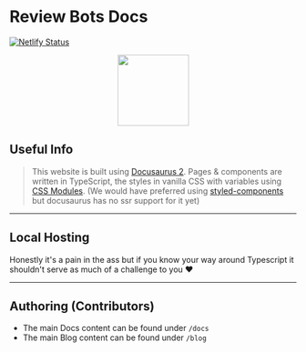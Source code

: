 # Review Bots Docs

[![Netlify Status](https://api.netlify.com/api/v1/badges/d04e4180-81b3-4917-b7cc-c004495c2e5b/deploy-status)](https://app.netlify.com/sites/flamboyant-galileo-6ec390/deploys)

<div align="center">
  <a href="https://docs.reviewbots.xyz">
    <img src="https://reviewbots.xyz/static/assets/imgs/rb_new.png" style="width: 125px; height: 125px;"/>
  </a>
</div>

## Useful Info
> This website is built using
[Docusaurus 2](https://v2.docusaurus.io/). Pages & components are written in TypeScript, the styles in vanilla CSS with
variables using
[CSS Modules](https://github.com/css-modules/css-modules).
(We would have preferred using [styled-components](https://styled-components.com/) but docusaurus has no ssr support for
it yet)

--- 

## Local Hosting
Honestly it's a pain in the ass but if you know your way around
Typescript it shouldn't serve as much of a challenge to you ❤️

---

## Authoring (Contributors)
* The main Docs content can be found under `/docs`
* The main Blog content can be found under `/blog`

